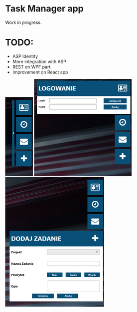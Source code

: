 # Task Manager app


Work in progress.

# TODO:
- ASP Identity
- More integration with ASP
- REST on WPF part
- Improvement on React app

![My image](https://github.com/michasacuer/TaskManager-edu/blob/master/TaskManager-wpf/1.PNG) ![My image](https://github.com/michasacuer/TaskManager-edu/blob/master/TaskManager-wpf/2.PNG) ![My image](https://github.com/michasacuer/TaskManager-edu/blob/master/TaskManager-wpf/3.PNG)
